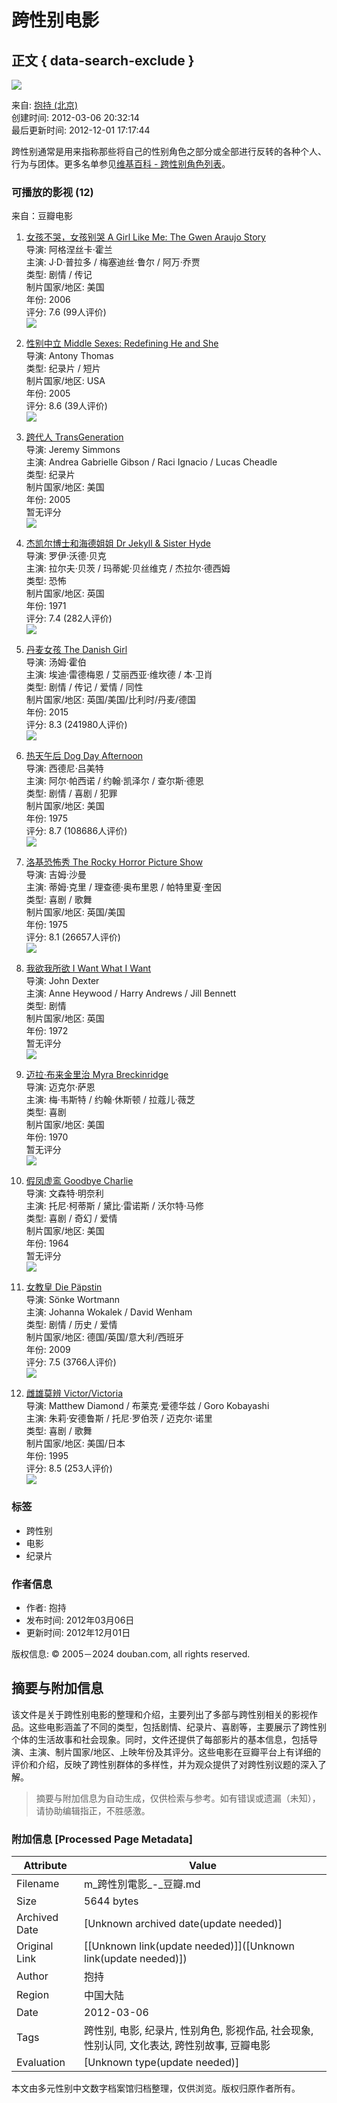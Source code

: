 # 跨性别电影

## 正文 { data-search-exclude }


![](https://img9.doubanio.com/dae/merged_cover/img_handler/doulist_cover/round_rec/1479129-20121201171744)

来自: [抱持 (北京)](https://www.douban.com/people/booow/)  
创建时间: 2012-03-06 20:32:14  
最后更新时间: 2012-12-01 17:17:44

跨性别通常是用来指称那些将自己的性别角色之部分或全部进行反转的各种个人、行为与团体。更多名单参见[维基百科 - 跨性别角色列表](https://www.douban.com/link2/?url=http%3A%2F%2Fen.wikipedia.org%2Fwiki%2FList_of_transgender_characters_in_film_and_television%26http%3A%2F%2Fwww.superliminal.com%2Fmelinda%2Ftgmovies.htm&link2key=f37057a7c3)。

### 可播放的影视 (12)

来自：豆瓣电影

1. [女孩不哭，女孩别哭 A Girl Like Me: The Gwen Araujo Story](https://movie.douban.com/subject/3121900/)  
   导演: 阿格涅丝卡·霍兰  
   主演: J·D·普拉多 / 梅塞迪丝·鲁尔 / 阿万·乔贾  
   类型: 剧情 / 传记  
   制片国家/地区: 美国  
   年份: 2006  
   评分: 7.6 (99人评价)  
   ![](https://img3.doubanio.com/view/photo/s_ratio_poster/public/p2907292503.webp)

2. [性别中立 Middle Sexes: Redefining He and She](https://movie.douban.com/subject/2264149/)  
   导演: Antony Thomas  
   类型: 纪录片 / 短片  
   制片国家/地区: USA  
   年份: 2005  
   评分: 8.6 (39人评价)  
   ![](https://img1.doubanio.com/view/photo/s_ratio_poster/public/p2623255028.webp)

3. [跨代人 TransGeneration](https://movie.douban.com/subject/1732835/)  
   导演: Jeremy Simmons  
   主演: Andrea Gabrielle Gibson / Raci Ignacio / Lucas Cheadle  
   类型: 纪录片  
   制片国家/地区: 美国  
   年份: 2005  
   暂无评分  
   ![](https://img2.doubanio.com/cuphead/movie-static/pics/movie_default_large.png)

4. [杰凯尔博士和海德姐姐 Dr Jekyll & Sister Hyde](https://movie.douban.com/subject/2242807/)  
   导演: 罗伊·沃德·贝克  
   主演: 拉尔夫·贝茨 / 玛蒂妮·贝丝维克 / 杰拉尔·德西姆  
   类型: 恐怖  
   制片国家/地区: 英国  
   年份: 1971  
   评分: 7.4 (282人评价)  
   ![](https://img2.doubanio.com/view/photo/s_ratio_poster/public/p2509609891.webp)

5. [丹麦女孩 The Danish Girl](https://movie.douban.com/subject/3071604/)  
   导演: 汤姆·霍伯  
   主演: 埃迪·雷德梅恩 / 艾丽西亚·维坎德 / 本·卫肖  
   类型: 剧情 / 传记 / 爱情 / 同性  
   制片国家/地区: 英国/美国/比利时/丹麦/德国  
   年份: 2015  
   评分: 8.3 (241980人评价)  
   ![](https://img1.doubanio.com/view/photo/s_ratio_poster/public/p2264778990.webp)

6. [热天午后 Dog Day Afternoon](https://movie.douban.com/subject/1293374/)  
   导演: 西德尼·吕美特  
   主演: 阿尔·帕西诺 / 约翰·凯泽尔 / 查尔斯·德恩  
   类型: 剧情 / 喜剧 / 犯罪  
   制片国家/地区: 美国  
   年份: 1975  
   评分: 8.7 (108686人评价)  
   ![](https://img9.doubanio.com/view/photo/s_ratio_poster/public/p2100141196.webp)

7. [洛基恐怖秀 The Rocky Horror Picture Show](https://movie.douban.com/subject/1292050/)  
   导演: 吉姆·沙曼  
   主演: 蒂姆·克里 / 理查德·奥布里恩 / 帕特里夏·奎因  
   类型: 喜剧 / 歌舞  
   制片国家/地区: 英国/美国  
   年份: 1975  
   评分: 8.1 (26657人评价)  
   ![](https://img2.doubanio.com/view/photo/s_ratio_poster/public/p2225601671.webp)

8. [我欲我所欲 I Want What I Want](https://movie.douban.com/subject/2131977/)  
   导演: John Dexter  
   主演: Anne Heywood / Harry Andrews / Jill Bennett  
   类型: 剧情  
   制片国家/地区: 英国  
   年份: 1972  
   暂无评分  
   ![](https://img1.doubanio.com/view/photo/s_ratio_poster/public/p2360349209.webp)

9. [迈拉·布来金里治 Myra Breckinridge](https://movie.douban.com/subject/1666973/)  
   导演: 迈克尔·萨恩  
   主演: 梅·韦斯特 / 约翰·休斯顿 / 拉蔻儿·薇芝  
   类型: 喜剧  
   制片国家/地区: 美国  
   年份: 1970  
   暂无评分  
   ![](https://img2.doubanio.com/view/photo/s_ratio_poster/public/p2413648121.webp)

10. [假凤虚鸾 Goodbye Charlie](https://movie.douban.com/subject/5058421/)  
    导演: 文森特·明奈利  
    主演: 托尼·柯蒂斯 / 黛比·雷诺斯 / 沃尔特·马修  
    类型: 喜剧 / 奇幻 / 爱情  
    制片国家/地区: 美国  
    年份: 1964  
    暂无评分  
    ![](https://img3.doubanio.com/view/photo/s_ratio_poster/public/p920235067.webp)

11. [女教皇 Die Päpstin](https://movie.douban.com/subject/2005711/)  
    导演: Sönke Wortmann  
    主演: Johanna Wokalek / David Wenham  
    类型: 剧情 / 历史 / 爱情  
    制片国家/地区: 德国/英国/意大利/西班牙  
    年份: 2009  
    评分: 7.5 (3766人评价)  
    ![](https://img2.doubanio.com/view/photo/s_ratio_poster/public/p2531217281.webp)

12. [雌雄莫辨 Victor/Victoria](https://movie.douban.com/subject/3550302/)  
    导演: Matthew Diamond / 布莱克·爱德华兹 / Goro Kobayashi  
    主演: 朱莉·安德鲁斯 / 托尼·罗伯茨 / 迈克尔·诺里  
    类型: 喜剧 / 歌舞  
    制片国家/地区: 美国/日本  
    年份: 1995  
    评分: 8.5 (253人评价)  
    ![](https://img1.doubanio.com/view/photo/s_ratio_poster/public/p2363169000.webp) 

### 标签
- 跨性别
- 电影
- 纪录片

### 作者信息
- 作者: 抱持  
- 发布时间: 2012年03月06日  
- 更新时间: 2012年12月01日  

版权信息: © 2005－2024 douban.com, all rights reserved.
<!-- tcd_original_link https://m.douban.com/doulist/1479129/ -->


## 摘要与附加信息

<!-- tcd_abstract -->
该文件是关于跨性别电影的整理和介绍，主要列出了多部与跨性别相关的影视作品。这些电影涵盖了不同的类型，包括剧情、纪录片、喜剧等，主要展示了跨性别个体的生活故事和社会现象。同时，文件还提供了每部影片的基本信息，包括导演、主演、制片国家/地区、上映年份及其评分。这些电影在豆瓣平台上有详细的评价和介绍，反映了跨性别群体的多样性，并为观众提供了对跨性别议题的深入了解。
<!-- tcd_abstract_end -->

> 摘要与附加信息为自动生成，仅供检索与参考。如有错误或遗漏（未知），请协助编辑指正，不胜感激。

### 附加信息 [Processed Page Metadata]

| Attribute       | Value                                  |
|-----------------|----------------------------------------|
| Filename        | m_跨性別電影_-_豆瓣.md                             |
| Size            | 5644 bytes                           |
| Archived Date   | [Unknown archived date(update needed)]                             |
| Original Link   | [[Unknown link(update needed)]]([Unknown link(update needed)])                       |
| Author          | 抱持                               |
| Region          | 中国大陆                               |
| Date            | 2012-03-06                                 |
| Tags            | 跨性别, 电影, 纪录片, 性别角色, 影视作品, 社会现象, 性别认同, 文化表达, 跨性别故事, 豆瓣电影                                 |
| Evaluation            | [Unknown type(update needed)]                                 |
<!-- tcd_table_end -->

本文由多元性别中文数字档案馆归档整理，仅供浏览。版权归原作者所有。
